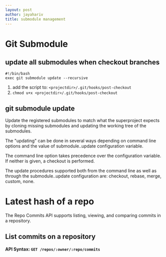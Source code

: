 ```yaml
---
layout: post
author: jayahariv
title: submodule management
---
```

# Git Submodule

## update all submodules when checkout branches
```
#!/bin/bash
exec git submodule update --recursive
```
1. add the script to: `<projectdir>/.git/hooks/post-checkout`
2. `chmod u+x <projectdir>/.git/hooks/post-checkout`



## git submodule update
Update the registered submodules to match what the superproject expects by cloning missing submodules and updating the working tree of the submodules.

The "updating" can be done in several ways depending on command line options and the value of submodule.<name>.update configuration variable.

The command line option takes precedence over the configuration variable. If neither is given, a checkout is performed.

The update procedures supported both from the command line as well as through the submodule.<name>.update configuration are: checkout, rebase, merge, custom, none.

# Latest hash of a repo
The Repo Commits API supports listing, viewing, and comparing commits in a repository.

## List commits on a repository
#### API Syntax: `GET /repos/:owner/:repo/commits`
